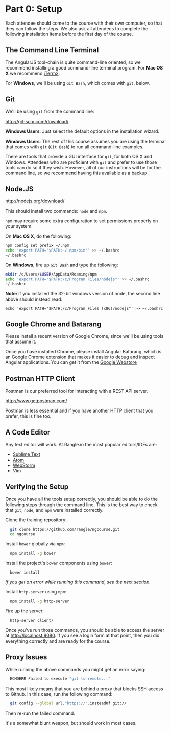# Part 0: Setup

Each attendee should come to the course with their own computer, so that they
can follow the steps. We also ask all attendees to complete the following
installation items before the first day of the course.

## The Command Line Terminal

The AngularJS tool-chain is quite command-line oriented, so we recommend
installing a good command-line terminal program. For __Mac OS X__ we recommend
[iTerm2](http://iterm2.com/).

For __Windows__, we'll be using `Git Bash`, which comes with `git`, below.

## Git

We'll be using `git` from the command line:

<http://git-scm.com/download/>

__Windows Users__: Just select the default options in the installation wizard.

__Windows Users__: The rest of this course assumes you are using the terminal
that comes with `git` (`Git Bash`) to run all command-line examples.

There are tools that provide a GUI interface for `git`, for both OS X and
Windows. Attendees who are proficient with `git` and prefer to use those tools
can do so if they wish. However, all of our instructions will be for the
command line, so we recommend having this available as a backup.

## Node.JS

<http://nodejs.org/download/>

This should install two commands: `node` and `npm`.

`npm` may require some extra configuration to set permissions properly on your
system.

On __Mac OS X__, do the following:

```sh
npm config set prefix ~/.npm
echo 'export PATH="$PATH:~/.npm/bin"' >> ~/.bashrc
~/.bashrc
```

On __Windows__, fire up `Git Bash` and type the following:

```sh
mkdir /c/Users/$USER/AppData/Roaming/npm
echo 'export PATH="$PATH:/c/Program Files/nodejs"' >> ~/.bashrc
~/.bashrc
```
__Note:__ if you installed the 32-bit windows version of node, the second line
above should instead read:

```
echo 'export PATH="$PATH:/c/Program Files (x86)/nodejs"' >> ~/.bashrc
```

## Google Chrome and Batarang

Please install a recent version of Google Chrome, since we'll be using
tools that assume it.

Once you have installed Chrome, please install Angular Batarang, which is an
Google Chrome extension that makes it easier to debug and inspect Angular
applications. You can get it from the
[Google Webstore](https://chrome.google.com/webstore/detail/angularjs-batarang-stable/niopocochgahfkiccpjmmpchncjoapek)

## Postman HTTP Client

Postman is our preferred tool for interacting with a REST API server.

<http://www.getpostman.com/>

Postman is less essential and if you have another HTTP client that you prefer,
this is fine too.

## A Code Editor

Any text editor will work. At Rangle.io the most popular editors/IDEs are:

* [Sublime Text](http://www.sublimetext.com/)
* [Atom](https://atom.io/)
* [WebStorm](https://www.jetbrains.com/webstorm/)
* Vim

## Verifying the Setup

Once you have all the tools setup correctly, you should be able to do the
following steps through the command line. This is the best way to check that
`git`, `node`, and `npm` were installed correctly.

Clone the training repository:

```sh
  git clone https://github.com/rangle/ngcourse.git
  cd ngcourse
```

Install `bower` globally via `npm`:

```sh
  npm install -g bower
```

Install the project's `bower` components using `bower`:

```sh
  bower install
```

*If you get an error while running this command, see the next section.*

Install `http-server` using `npm`:

```sh
  npm install -g http-server
```

Fire up the server:

```sh
  http-server client/
```

Once you've run those commands, you should be able to access the server at
<http://localhost:8080>. If you see a login form at that point, then you did
everything correctly and are ready for the course.

## Proxy Issues

While running the above commands you might get an error saying:

```sh
  ECMDERR Failed to execute "git ls-remote..."
```

This most likely means that you are behind a proxy that blocks SSH access to
Github. In this case, run the following command:

```sh
  git config --global url."https://".insteadOf git://
```

Then re-run the failed command.

It's a somewhat blunt weapon, but should work in most cases.
